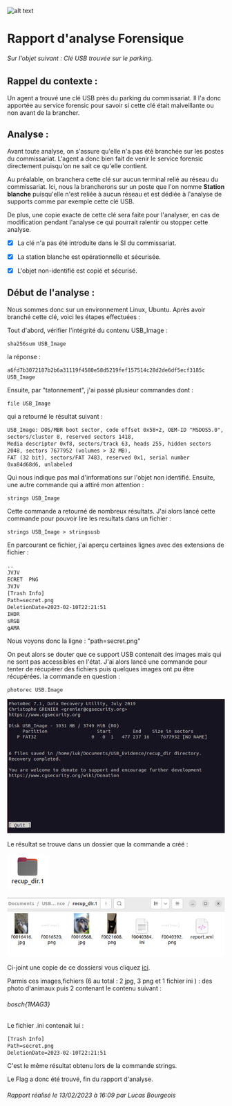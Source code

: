![alt text](https://upload.wikimedia.org/wikipedia/commons/thumb/7/76/Logo-police-nationale-france.svg/800px-Logo-police-nationale-france.svg.png "Logo police")
# Rapport d'analyse Forensique 
###### Sur l'objet suivant : Clé USB trouvée sur le parking.

## Rappel du contexte :

Un agent a trouvé une clé USB près du parking du commissariat. Il l'a donc apportée au service forensic pour savoir si cette clé était malveillante ou non avant de la brancher.

## Analyse :

Avant toute analyse, on s'assure qu'elle n'a pas été branchée sur les postes du commissariat. L'agent a donc bien fait de venir le service forensic directement puisqu'on ne sait ce qu'elle contient.

Au préalable, on branchera cette clé sur aucun terminal relié au réseau du commissariat. Ici, nous la brancherons sur un poste que l'on nomme **Station blanche** puisqu'elle n'est reliée à aucun réseau et est dédiée à l'analyse de supports comme par exemple cette clé USB.

De plus, une copie exacte de cette clé sera faite pour l'analyser, en cas de modification pendant l'analyse ce qui pourrait ralentir ou stopper cette analyse.

- [x] La clé n'a pas été introduite dans le SI du commissariat.

- [x] La station blanche est opérationnelle et sécurisée.

- [x] L'objet non-identifié est copié et sécurisé.



## Début de l'analyse :

Nous sommes donc sur un environnement Linux, Ubuntu. Après avoir branché cette clé, voici les étapes effectuées :

Tout d'abord, vérifier l'intégrité du contenu USB_Image :
```
sha256sum USB_Image
```

la réponse : 
 
```
a6fd7b3072187b2b6a31119f4580e58d5219fef157514c28d2de6df5ecf3185c  USB_Image
```

Ensuite, par "tatonnement", j'ai passé plusieur commandes dont :

```
file USB_Image
```
qui a retourné le résultat suivant :

```
USB_Image: DOS/MBR boot sector, code offset 0x58+2, OEM-ID "MSDOS5.0", sectors/cluster 8, reserved sectors 1418, 
Media descriptor 0xf8, sectors/track 63, heads 255, hidden sectors 2048, sectors 7677952 (volumes > 32 MB), 
FAT (32 bit), sectors/FAT 7483, reserved 0x1, serial number 0xa84d68d6, unlabeled
```

Qui nous indique pas mal d'informations sur l'objet non identifié.
Ensuite, une autre commande qui a attiré mon attention :

```
strings USB_Image
```

Cette commande a retourné de nombreux résultats. J'ai alors lancé cette commande pour pouvoir lire les resultats dans un fichier : 

```
strings USB_Image > stringsusb
```
En parcourant ce fichier, j'ai aperçu certaines lignes avec des extensions de fichier :

```
..         
JVJV
ECRET  PNG 
JVJV
[Trash Info]
Path=secret.png
DeletionDate=2023-02-10T22:21:51
IHDR
sRGB
gAMA
```


Nous voyons donc la ligne : "path=secret.png"

On peut alors se douter que ce support USB contenait des images mais qui ne sont pas accessibles en l'état.
J'ai alors lancé une commande pour tenter de récupérer des fichiers puis quelques images 
ont pu être récupérées.
la commande en question : 
```
photorec USB.Image
```

![alt text](https://github.com/LuKieru/FORENSIC_TP_BOURGEOIS_LUCAS/blob/main/TP01/img/photorec_USB_Image_4.png "Logo Title Text 1")

Le résultat se trouve dans un dossier que la commande a créé :

![alt text](https://github.com/LuKieru/FORENSIC_TP_BOURGEOIS_LUCAS/blob/main/TP01/img/recup_dir_1.1.png "recupdir1")

![alt text](https://github.com/LuKieru/FORENSIC_TP_BOURGEOIS_LUCAS/blob/main/TP01/img/recup_dir_1.png "recupdir 2")

Ci-joint une copie de ce dossiersi vous cliquez [ici](https://github.com/LuKieru/FORENSIC_TP_BOURGEOIS_LUCAS/tree/main/TP01/img/dossier%20de%20recup%20photorec "dossier de récup photorec").

Parmis ces images,fichiers (6 au total : 2 jpg, 3 png et 1 fichier ini ) : des photo d'animaux 
puis 2 contenant le contenu suivant : 

###### 	bosch{1MAG3}


Le fichier .ini contenait lui :

```
[Trash Info]
Path=secret.png
DeletionDate=2023-02-10T22:21:51
```

C'est le même résultat obtenu lors de la commande strings.

Le Flag a donc été trouvé, fin du rapport d'analyse.


###### Rapport réalisé le 13/02/2023 à 16:09 par Lucas Bourgeois

